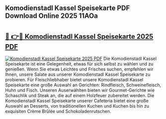 ## Komodienstadl Kassel Speisekarte PDF Download Online 2025 11AOa

# <h2><a href="http://gc9z1o.nevu.top/?p=Komodienstadl+Kassel+Speisekarte">🔗 👉🔴 Komodienstadl Kassel Speisekarte 2025 PDF</a></h2>

[![Komodienstadl Kassel Speisekarte 2025 PDF](https://i.imgur.com/dBaPXMq.png)](http://gc9z1o.nevu.top/?p=Komodienstadl+Kassel+Speisekarte)
Die Komodienstadl Kassel Speisekarte ist eine Gelegenheit, etwas für sich selbst zu wählen und zu genießen. Wenn Sie etwas Leichtes und Frisches suchen, empfehlen wir Ihnen, unsere Salate aus unserer Komodienstadl Kassel Speisekarte zu probieren. Für Fleischliebhaber bietet unsere Komodienstadl Kassel Speisekarte eine große Auswahl an Gerichten: Rindfleisch, Schweinefleisch, Huhn und Fisch. Unseren Auserwählten bieten wir Gourmet-Gerichte wie Schaschlik und Steak an, die auf einem Holzfeuer zubereitet werden. Die Komodienstadl Kassel Speisekarte unserer Cafeteria bietet eine große Auswahl an Desserts, von traditionellen Kuchen und Kuchen bis hin zu exquisiten Crème Brûlée und Schokoladenrutschen.
